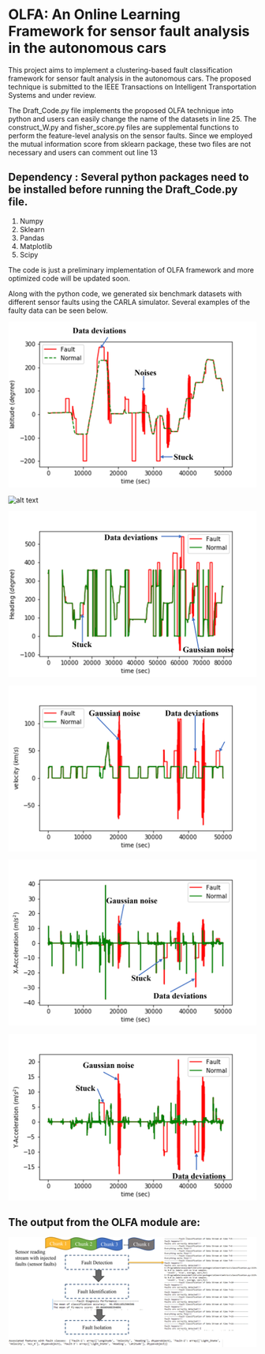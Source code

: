# OLFA: An Online Learning Framework for sensor fault analysis in the autonomous cars

This project aims to implement a clustering-based fault classification framework for sensor fault analysis in the autonomous cars. The proposed technique is submitted to the IEEE Transactions on Intelligent Transportation Systems and under review. 

The Draft_Code.py file implements the proposed OLFA technique into python and users can easily change the name of the datasets in line 25. The construct_W.py and fisher_score.py files are supplemental functions to perform the feature-level analysis on the sensor faults. Since we employed the mutual information score from sklearn package, these two files are not necessary and users can comment out line 13


## Dependency : Several python packages need to be installed before running the Draft_Code.py file.
1. Numpy
2. Sklearn
3. Pandas
4. Matplotlib
5. Scipy

The code is just a preliminary implementation of OLFA framework and more optimized code will be updated soon.

Along with the python code, we generated six benchmark datasets with different sensor faults using the CARLA simulator. Several examples of the faulty data can be seen below. 

![alt text](https://github.com/XuyangAbert/OLFA/blob/main/Plots/Latitude-SS.png)

![alt text](https://github.com/XuyangAbert/OLFA/blob/main/Plots/Longitude-SS.png)

![alt text](https://github.com/XuyangAbert/OLFA/blob/main/Plots/Heading-SS.png)

![alt text](https://github.com/XuyangAbert/OLFA/blob/main/Plots/Velocity-SS.png)

![alt text](https://github.com/XuyangAbert/OLFA/blob/main/Plots/AccX-SS.png)

![alt text](https://github.com/XuyangAbert/OLFA/blob/main/Plots/AccY-SS.png)

## The output from the OLFA module are:

![alt text](https://github.com/XuyangAbert/OLFA/blob/main/Output.png)
